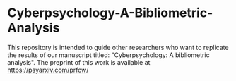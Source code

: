 # Cyberpsychology-A-Bibliometric-Analysis
This repository is intended to guide other researchers who want to replicate the results of our manuscript titled: "Cyberpsychology: A bibliometric analysis". The preprint of this work is available at https://psyarxiv.com/prfcw/
